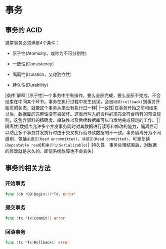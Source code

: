 # 事务

## 事务的 ACID

通常事务必须满足4个条件：

+ 原子性(Atomicity，或称为不可分割性)

+ 一致性(Consistency)

+ 隔离性(Isolation，又称独立性)

+ 持久性(Durability)

|条件|解释|
|原子性|一个事务中所有操作，要么全部完成，要么全部不完成，不会结束在中间某个环节。事务在执行过程中发生错误，会被`回滚(rollback)`到事务开始前的状态，就像这个事务从来没有执行过一样|
|一致性|在事务开始之前和结束以后，数据库的完整性没有被破坏。这表示写入的资料必须完全符合所有的预设规则，这包含资料的精确度、串联性以及后续数据库可以自发地完成预定的工作。|
|隔离性|数据库允许多个并发事务同时对其数据进行读写和修改的能力，隔离性可以防止多个事务并发执行时由于交叉执行而导致数据的不一致。事务隔离分为不同级别，包括`未提交(Read uncommitted)`、`读提交(Read committed)`、可重复读(`Repeatable read`)和`串行化(Serializable)`|
|持久性｜事务处理结束后，对数据的修改就是永久的，即使系统故障也不会丢失|

## 事务的相关方法

### 开始事务

```go
func (db *DB)Begin()(*Tx, error)
```

### 提交事务

```go
func (tx *Tx)Commit() error
```
### 回滚事务

```go
func (tx *Tx)Rollback() error
```

